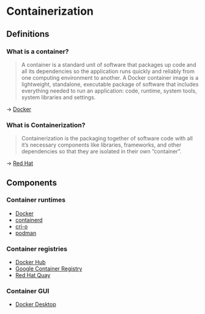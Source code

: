 # Containerization

## Definitions

### What is a container?

> A container is a standard unit of software that packages up code and all its dependencies so the application runs quickly and reliably from one computing environment to another. A Docker container image is a lightweight, standalone, executable package of software that includes everything needed to run an application: code, runtime, system tools, system libraries and settings.

→ [Docker](https://www.docker.com/resources/what-container/)

### What is Containerization?

> Containerization is the packaging together of software code with all it’s necessary components like libraries, frameworks, and other dependencies so that they are isolated in their own “container”.

→ [Red Hat](https://www.redhat.com/en/topics/cloud-native-apps/what-is-containerization)

## Components

### Container runtimes

* [Docker](../docker/docker.md)
* [containerd](../cncf/containerd.md)
* [cri-o](../cncf/cri-o.md)
* [podman](../podman.md)

### Container registries

* [Docker Hub](https://hub.docker.com/)
* [Google Container Registry](https://cloud.google.com/container-registry/)
* [Red Hat Quay](https://www.redhat.com/en/technologies/cloud-computing/quay)

### Container GUI

* [Docker Desktop](https://www.docker.com/products/docker-desktop)
